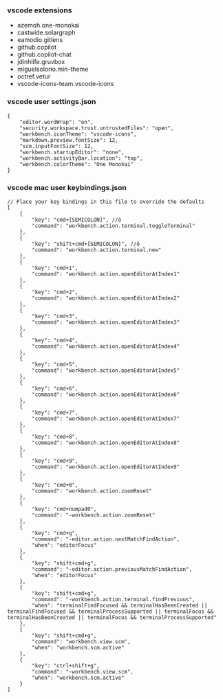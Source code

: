 ### vscode extensions
- azemoh.one-monokai
- castwide.solargraph
- eamodio.gitlens
- github.copilot
- github.copilot-chat
- jdinhlife.gruvbox
- miguelsolorio.min-theme
- octref.vetur
- vscode-icons-team.vscode-icons
  
### vscode user settings.json
    {
        "editor.wordWrap": "on",
        "security.workspace.trust.untrustedFiles": "open",
        "workbench.iconTheme": "vscode-icons",
        "markdown.preview.fontSize": 12,
        "scm.inputFontSize": 12,
        "workbench.startupEditor": "none",
        "workbench.activityBar.location": "top",
        "workbench.colorTheme": "One Monokai"
    }

### vscode mac user keybindings.json
    // Place your key bindings in this file to override the defaults
    [
        {
            "key": "cmd+[SEMICOLON]", //ö
            "command": "workbench.action.terminal.toggleTerminal"
        },
        {
            "key": "shift+cmd+[SEMICOLON]", //ö
            "command": "workbench.action.terminal.new"
        },
        {
            "key": "cmd+1",
            "command": "workbench.action.openEditorAtIndex1"
        },
        {
            "key": "cmd+2",
            "command": "workbench.action.openEditorAtIndex2"
        },
        {
            "key": "cmd+3",
            "command": "workbench.action.openEditorAtIndex3"
        },
        {
            "key": "cmd+4",
            "command": "workbench.action.openEditorAtIndex4"
        },
        {
            "key": "cmd+5",
            "command": "workbench.action.openEditorAtIndex5"
        },
        {
            "key": "cmd+6",
            "command": "workbench.action.openEditorAtIndex6"
        },
        {
            "key": "cmd+7",
            "command": "workbench.action.openEditorAtIndex7"
        },
        {
            "key": "cmd+8",
            "command": "workbench.action.openEditorAtIndex8"
        },
        {
            "key": "cmd+9",
            "command": "workbench.action.openEditorAtIndex9"
        },
        {
            "key": "cmd+0",
            "command": "workbench.action.zoomReset"
        },
        {
            "key": "cmd+numpad0",
            "command": "-workbench.action.zoomReset"
        },
        {
            "key": "cmd+g",
            "command": "-editor.action.nextMatchFindAction",
            "when": "editorFocus"
        },
        {
            "key": "shift+cmd+g",
            "command": "-editor.action.previousMatchFindAction",
            "when": "editorFocus"
        },
        {
            "key": "shift+cmd+g",
            "command": "-workbench.action.terminal.findPrevious",
            "when": "terminalFindFocused && terminalHasBeenCreated || terminalFindFocused && terminalProcessSupported || terminalFocus && terminalHasBeenCreated || terminalFocus && terminalProcessSupported"
        },
        {
            "key": "shift+cmd+g",
            "command": "workbench.view.scm",
            "when": "workbench.scm.active"
        },
        {
            "key": "ctrl+shift+g",
            "command": "-workbench.view.scm",
            "when": "workbench.scm.active"
        }
    ]
